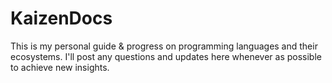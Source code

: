 # KaizenDocs
This is my personal guide &amp; progress on programming languages and their ecosystems. I'll post any questions and updates here whenever as possible to achieve new insights.
